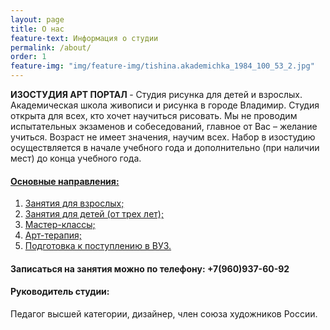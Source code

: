```yaml
---
layout: page
title: О нас
feature-text: Информация о студии
permalink: /about/
order: 1
feature-img: "img/feature-img/tishina.akademichka_1984_100_53_2.jpg"
---
```

<strong>ИЗОСТУДИЯ АРТ ПОРТАЛ </strong> - Студия рисунка для детей и взрослых. Академическая школа живописи и рисунка в городе Владимир. Студия открыта для всех, кто хочет научиться рисовать. Мы не проводим испытательных экзаменов и собеседований, главное от Вас – желание учиться. Возраст не имеет значения, научим всех. Набор в изостудию осуществляется в начале учебного года и дополнительно (при наличии мест) до конца учебного года.
<h4><strong><a href="/programm/">Основные направления:</a></strong></h4>
<ol>
  <li><a href="/programm/index.html#lesson-for-adults">Занятия для взрослых;</a></li>
  <li><a href="/programm/index.html#lesson-for-children">Занятия для детей (от трех лет);</a></li>
  <li><a href="/programm/index.html#master-class">Мастер-классы;</a></li>
  <li><a href="/art-therapy/">Арт-терапия;</a></li>
  <li><a href="/programm/index.html#preparation-for-exams">Подготовка к поступлению в ВУЗ.</a></li>
</ol>

<h4><strong>Записаться на занятия можно по телефону: +7(960)937-60-92</strong></h4>
<h4><strong>Руководитель студии:</strong></h4>
Педагог высшей категории, дизайнер, член союза художников России.
